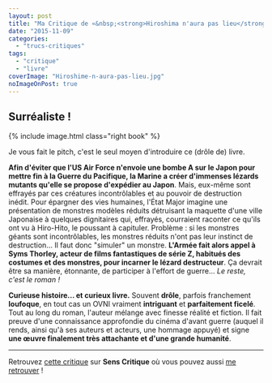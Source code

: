 ```yaml
---
layout: post
title: "Ma Critique de «&nbsp;<strong>Hiroshima n'aura pas lieu</strong>&nbsp;» de <em>James&nbsp;Morrow</em>"
date: "2015-11-09"
categories: 
  - "trucs-critiques"
tags: 
  - "critique"
  - "livre"
coverImage: "Hiroshime-n-aura-pas-lieu.jpg"
noImageOnPost: true
---
```


## Surréaliste !

{% include image.html class="right book" %}

Je vous fait le pitch, c'est le seul moyen d'introduire ce (drôle de) livre.

**Afin d'éviter que l'US Air Force n'envoie une bombe A sur le Japon pour mettre fin à la Guerre du Pacifique, la Marine a créer d'immenses lézards mutants qu'elle se propose d'expédier au Japon**. Mais, eux-même sont effrayés par ces créatures incontrôlables et au pouvoir de destruction inédit. Pour épargner des vies humaines, l'État Major imagine une présentation de monstres modèles réduits détruisant la maquette d'une ville Japonaise à quelques dignitaires qui, effrayés, courraient raconter ce qu'ils ont vu à Hiro-Hito, le poussant à capituler. Problème : si les monstres géants sont incontrôlables, les monstres réduits n'ont pas leur instinct de destruction... Il faut donc "simuler" un monstre. **L'Armée fait alors appel à Syms Thorley, acteur de films fantastiques de série Z, habitués des costumes et des monstres, pour incarner le lézard destructeur**. Ça devrait être sa manière, étonnante, de participer à l'effort de guerre... _Le reste, c'est le roman !_

**Curieuse histoire... et curieux livre.** Souvent **drôle**, parfois franchement **loufoque**, en tout cas un OVNI vraiment **intriguant** et **parfaitement ficelé**. Tout au long du roman, l'auteur mélange avec finesse réalité et fiction. Il fait preuve d'une connaissance approfondie du cinéma d'avant guerre (auquel il rends, ainsi qu'à ses auteurs et acteurs, une hommage appuyé) et signe **une œuvre finalement très attachante et d'une grande humanité**.

* * *

Retrouvez [cette critique](http://www.senscritique.com/livre/Hiroshima_n_aura_pas_lieu/critique/73462136) sur **Sens Critique** où vous pouvez aussi [me retrouver](http://www.senscritique.com/Arnaud_Malon) !
